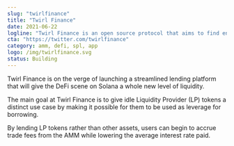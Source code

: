 ```yaml
---
slug: "twirlfinance"
title: "Twirl Finance"
date: 2021-06-22
logline: "Twirl Finance is an open source protocol that aims to find endless capabilities of liquidity provision, that enables multiple streams of yield on Solana."
cta: "https://twitter.com/twirlfinance"
category: amm, defi, spl, app
logo: /img/twirlfinance.svg
status: Building
---
```


Twirl Finance is on the verge of launching a streamlined lending platform that will give the DeFi scene on Solana a whole new level of liquidity.

The main goal at Twirl Finance is to give idle Liquidity Provider (LP) tokens a distinct use case by making it possible for them to be used as leverage for borrowing.

​By lending LP tokens rather than other assets, users can begin to accrue trade fees from the AMM while lowering the average interest rate paid.
